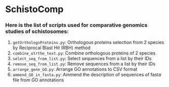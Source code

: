 # SchistoComp

### Here is the list of scripts used for comparative genomics studies of schistosomes:

1. `getOrthologsProteins.py`: Orthologous proteins selection from 2 species by Reciprocal Blast Hit (RBH) method
2. `combine_otrtho_text.py`: Combine orthologous proteins of 2 species
3. `select_seq_from_list.py`: Select sequences from a list by their IDs
4. `remove_seq_from_list.py`: Remove sequences from a list by their IDs
5. `arrange_gene_GO.py`: Arrange GO annotations to CSV format
6. `ammend_GO_in_fasta.py`: Ammend the description of sequences of fasta file from GO annotations